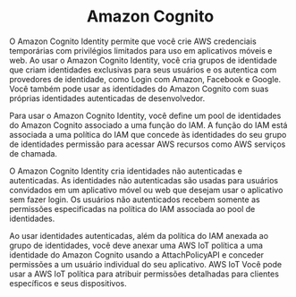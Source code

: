<h1 align="center">Amazon Cognito</h1>

O Amazon Cognito Identity permite que você crie AWS credenciais temporárias com privilégios limitados para uso em aplicativos móveis e web. Ao usar o Amazon Cognito Identity, você cria grupos de identidade que criam identidades exclusivas para seus usuários e os autentica com provedores de identidade, como Login com Amazon, Facebook e Google. Você também pode usar as identidades do Amazon Cognito com suas próprias identidades autenticadas de desenvolvedor.

Para usar o Amazon Cognito Identity, você define um pool de identidades do Amazon Cognito associado a uma função do IAM. A função do IAM está associada a uma política do IAM que concede às identidades do seu grupo de identidades permissão para acessar AWS recursos como AWS serviços de chamada.

O Amazon Cognito Identity cria identidades não autenticadas e autenticadas. As identidades não autenticadas são usadas para usuários convidados em um aplicativo móvel ou web que desejam usar o aplicativo sem fazer login. Os usuários não autenticados recebem somente as permissões especificadas na política do IAM associada ao pool de identidades.

Ao usar identidades autenticadas, além da política do IAM anexada ao grupo de identidades, você deve anexar uma AWS IoT política a uma identidade do Amazon Cognito usando a AttachPolicyAPI e conceder permissões a um usuário individual do seu aplicativo. AWS IoT Você pode usar a AWS IoT política para atribuir permissões detalhadas para clientes específicos e seus dispositivos.


